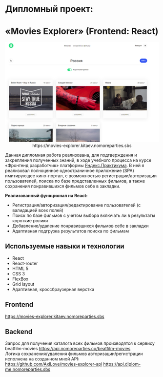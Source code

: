 # Дипломный проект: 
# «Movies Explorer» (Frontend: React)

<div align="center" target="blank">
<a target="blank" href="https://movies-explorer.kitaev.nomoreparties.sbs"><img src="https://github.com/AxlLove/Axllove/blob/master/src/movies-explorer.PNG" alt="Movies Explorer"></a>
 <div target="blank" align="center">https://movies-explorer.kitaev.nomoreparties.sbs</div>
</div>

Данная дипломная работа реализована, для подтверждения и закрепления полученных знаний, в ходе учебного процесса на курсе «Фронтенд разработчик» платформы [Яндекс.Практикума](https://practicum.yandex.ru/ "Сервис онлайн-образования от Яндекса"). В ней я реализовал полноценное одностраничное приложение (SPA) имитирующее кино-портал, с возможностью регистрации/авторизации пользователей, поиска по базе представленных фильмов, а также сохранения понравившихся фильмов себе в закладки.

**Реализованный функционал на React:**
- Регистрация/авторизация/редактирование пользователей (с валидацией всех полей)
- Поиск по базе фильмов с учетом выбора включать ли в результаты короткие ролики
- Добавление/удаление понравившихся фильмов себе в закладки
- Адаптивная подгрузка результатов поиска по фильмам

## Используемые навыки и технологии
* React
* React-router
* HTML 5
* CSS 3
* FlexBox
* Grid layout
* Адаптивная, кроссбраузерная верстка

## Frontend
https://movies-explorer.kitaev.nomoreparties.sbs

## Backend
Запрос для получения каталога всех фильмов производятся к сервису beatfilm-movies
https://api.nomoreparties.co/beatfilm-movies </br>
Логика сохранения/удаления фильмов авторизации/регистрации исполнена на cозданном мной API:</br>
https://github.com/AxlLove/movies-explorer-api
https://api.diplom-me.nomoreparties.sbs
